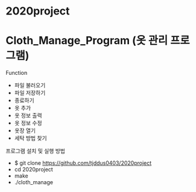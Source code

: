 # 2020project
# Cloth_Manage_Program (옷 관리 프로그램)
Function
- 파일 불러오기
- 파일 저장하기
- 종료하기
- 옷 추가
- 옷 정보 출력
- 옷 정보 수정
- 옷장 열기
- 세탁 방법 찾기

프로그램 설치 및 실행 방법
- $ git clone https://github.com/tjddus0403/2020project
- cd 2020project
- make
- ./cloth_manage
